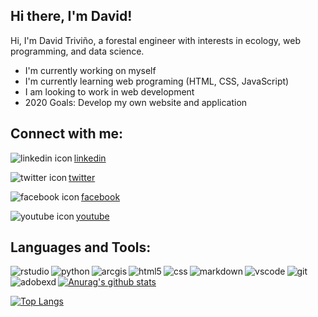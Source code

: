## Hi there, I'm David!

Hi, I'm David Triviño, a forestal engineer with interests in ecology, web programming, and data science.

- I'm currently working on myself
- I'm currently learning web programing (HTML, CSS, JavaScript)
- I am looking to work in web development
- 2020 Goals: Develop my own website and application

## Connect with me:

<img align="left" alt="linkedin icon" witdth="22" src="https://image.flaticon.com/icons/svg/174/174857.svg"/>[linkedin]

<img align="left" alt="twitter icon" witdth="22" src="https://image.flaticon.com/icons/svg/174/174876.svg"/>[twitter]

<img align="left" alt="facebook icon" witdth="22" src="https://image.flaticon.com/icons/svg/174/174848.svg"/>[facebook]

<img align="left" alt="youtube icon" witdth="22" src="https://image.flaticon.com/icons/svg/174/174883.svg"/>[youtube]


## Languages and Tools: 

<img align="left" alt="rstudio" witdth="22" src="https://icons.iconarchive.com/icons/papirus-team/papirus-apps/512/rstudio-icon.png"/>

<img align="left" alt="python" witdth="22" src="https://localist-images.azureedge.net/photos/31583518696354/original/0135374d81d3481dd24228d0deea271b904000a5.png"/>

<img align="left" alt="arcgis" witdth="22" src="https://www.gis247.com/images/2k19/timings/ArcGIS%20Square%20180px.png"/>

<img align="left" alt="html5" witdth="22" src="https://image.flaticon.com/icons/svg/1216/1216733.svg"/>

<img align="left" alt="css" witdth="22" src="https://www.kindpng.com/picc/m/464-4640184_css3-png-download-css-icon-transparent-png.png"/>

<img align="left" alt="markdown" witdth="22" src="https://ulyngs.github.io/rmarkdown-workshop-2019/slides/figures/rmarkdown.png"/>

<img align="left" alt="vscode" witdth="22" src="https://www.elegantthemes.com/blog/wp-content/uploads/2019/01/000-VS-Code.png"/>

<img align="left" alt="git" witdth="22" src="https://cdn.freebiesupply.com/logos/thumbs/2x/git-logo.png"/>

<img align="left" alt="adobexd" witdth="22" src="https://upload.wikimedia.org/wikipedia/commons/thumb/c/c2/Adobe_XD_CC_icon.svg/616px-Adobe_XD_CC_icon.svg.png"/>


[![Anurag's github stats](https://github-readme-stats.vercel.app/api?username=Detrivinog&hide=contribs,prs&show_icons=true&theme=great-gatsby)](https://github.com/anuraghazra/github-readme-stats)

[![Top Langs](https://github-readme-stats.vercel.app/api/top-langs/?username=Detrivinog&layout=compact&theme=great-gatsby)](https://github.com/anuraghazra/github-readme-stats)

[linkedin]: https://www.linkedin.com/in/david-esteban-trivi%C3%B1o-gonzalez-76b02b171/
[twitter]: https://twitter.com/detrivinog
[facebook]: https://www.facebook.com/david.e.trivino/
[youtube]: https://www.youtube.com/channel/UCL9mbgEcnXa751bTrlm39GQ